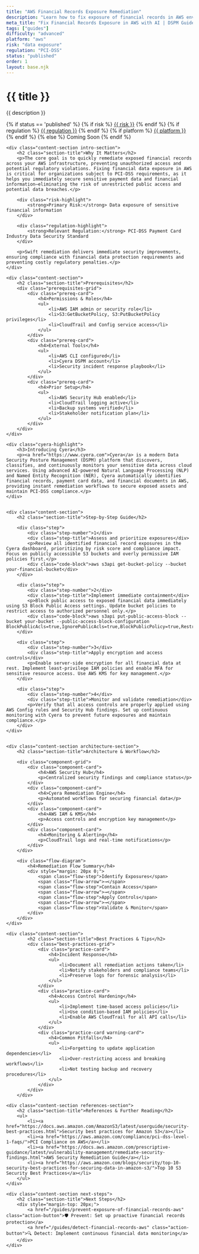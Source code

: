 ```yaml
---
title: "AWS Financial Records Exposure Remediation"
description: "Learn how to fix exposure of financial records in AWS environments. Follow step-by-step guidance for PCI-DSS compliance and secure remediation."
meta_title: "Fix Financial Records Exposure in AWS with AI | DSPM Guide"
tags: ["guides"]
difficulty: "advanced"
platform: "aws"
risk: "data exposure"
regulation: "PCI-DSS"
status: "published"
order: 1
layout: base.njk
---
```


<div class="container">
    <div class="header">
        <h1>{{ title }}</h1>
        <p>{{ description }}</p>
        <div class="guide-tags-container">
			<div class="guide-tags-wrapper">
		    {% if status == 'published' %}
		        {% if risk %}
		        <a href="/risk/{{ risk | downcase | replace: ' ', '-' }}/" class="guide-tag risk">{{ risk }}</a>
		        {% endif %}
		        {% if regulation %}
		        <a href="/regulation/{{ regulation | downcase | replace: ' ', '-' }}/" class="guide-tag regulation">{{ regulation }}</a>
		        {% endif %}
		        {% if platform %}
		        <a href="/platforms/{{ platform | downcase | replace: ' ', '-' }}/" class="guide-tag platform">{{ platform }}</a>
		        {% endif %}
		    {% else %}
		        <span class="guide-tag coming-soon">Coming Soon</span>
		    {% endif %}
		</div>
		</div>
    </div>

    <div class="content-section intro-section">
        <h2 class="section-title">Why It Matters</h2>
        <p>The core goal is to quickly remediate exposed financial records across your AWS infrastructure, preventing unauthorized access and potential regulatory violations. Fixing financial data exposure in AWS is critical for organizations subject to PCI-DSS requirements, as it helps you immediately secure sensitive payment data and financial information—eliminating the risk of unrestricted public access and potential data breaches.</p>
        
        <div class="risk-highlight">
            <strong>Primary Risk:</strong> Data exposure of sensitive financial information
        </div>
        
        <div class="regulation-highlight">
            <strong>Relevant Regulation:</strong> PCI-DSS Payment Card Industry Data Security Standard
        </div>
        
        <p>Swift remediation delivers immediate security improvements, ensuring compliance with financial data protection requirements and preventing costly regulatory penalties.</p>
    </div>

    <div class="content-section">
        <h2 class="section-title">Prerequisites</h2>
        <div class="prerequisites-grid">
            <div class="prereq-card">
                <h4>Permissions & Roles</h4>
                <ul>
                    <li>AWS IAM admin or security role</li>
                    <li>S3:GetBucketPolicy, S3:PutBucketPolicy privileges</li>
                    <li>CloudTrail and Config service access</li>
                </ul>
            </div>
            <div class="prereq-card">
                <h4>External Tools</h4>
                <ul>
                    <li>AWS CLI configured</li>
                    <li>Cyera DSPM account</li>
                    <li>Security incident response playbook</li>
                </ul>
            </div>
            <div class="prereq-card">
                <h4>Prior Setup</h4>
                <ul>
                    <li>AWS Security Hub enabled</li>
                    <li>CloudTrail logging active</li>
                    <li>Backup systems verified</li>
                    <li>Stakeholder notification plan</li>
                </ul>
            </div>
        </div>
    </div>
	
    <div class="cyera-highlight">
        <h3>Introducing Cyera</h3>
        <p><a href="https://www.cyera.com">Cyera</a> is a modern Data Security Posture Management (DSPM) platform that discovers, classifies, and continuously monitors your sensitive data across cloud services. Using advanced AI-powered Natural Language Processing (NLP) and Named Entity Recognition (NER), Cyera automatically identifies financial records, payment card data, and financial documents in AWS, providing instant remediation workflows to secure exposed assets and maintain PCI-DSS compliance.</p>
    </div>
	

    <div class="content-section">
        <h2 class="section-title">Step-by-Step Guide</h2>
        
        <div class="step">
            <div class="step-number">1</div>
            <div class="step-title">Assess and prioritize exposures</div>
            <p>Review all identified financial record exposures in the Cyera dashboard, prioritizing by risk score and compliance impact. Focus on publicly accessible S3 buckets and overly permissive IAM policies first.</p>
            <div class="code-block">aws s3api get-bucket-policy --bucket your-financial-bucket</div>
        </div>

        <div class="step">
            <div class="step-number">2</div>
            <div class="step-title">Implement immediate containment</div>
            <p>Block public access to exposed financial data immediately using S3 Block Public Access settings. Update bucket policies to restrict access to authorized personnel only.</p>
            <div class="code-block">aws s3api put-public-access-block --bucket your-bucket --public-access-block-configuration BlockPublicAcls=true,IgnorePublicAcls=true,BlockPublicPolicy=true,RestrictPublicBuckets=true</div>
        </div>

        <div class="step">
            <div class="step-number">3</div>
            <div class="step-title">Apply encryption and access controls</div>
            <p>Enable server-side encryption for all financial data at rest. Implement least-privilege IAM policies and enable MFA for sensitive resource access. Use AWS KMS for key management.</p>
        </div>

        <div class="step">
            <div class="step-number">4</div>
            <div class="step-title">Monitor and validate remediation</div>
            <p>Verify that all access controls are properly applied using AWS Config rules and Security Hub findings. Set up continuous monitoring with Cyera to prevent future exposures and maintain compliance.</p>
        </div>
    </div>


    <div class="content-section architecture-section">
        <h2 class="section-title">Architecture & Workflow</h2>
        
        <div class="component-grid">
            <div class="component-card">
                <h4>AWS Security Hub</h4>
                <p>Centralized security findings and compliance status</p>
            </div>
            <div class="component-card">
                <h4>Cyera Remediation Engine</h4>
                <p>Automated workflows for securing financial data</p>
            </div>
            <div class="component-card">
                <h4>AWS IAM & KMS</h4>
                <p>Access controls and encryption key management</p>
            </div>
            <div class="component-card">
                <h4>Monitoring & Alerting</h4>
                <p>CloudTrail logs and real-time notifications</p>
            </div>
        </div>

        <div class="flow-diagram">
            <h4>Remediation Flow Summary</h4>
            <div style="margin: 20px 0;">
                <span class="flow-step">Identify Exposures</span>
                <span class="flow-arrow">→</span>
                <span class="flow-step">Contain Access</span>
                <span class="flow-arrow">→</span>
                <span class="flow-step">Apply Controls</span>
                <span class="flow-arrow">→</span>
                <span class="flow-step">Validate & Monitor</span>
            </div>
        </div>
    </div>

	<div class="content-section">
	        <h2 class="section-title">Best Practices & Tips</h2>
	        <div class="best-practices-grid">
	            <div class="practice-card">
	                <h4>Incident Response</h4>
	                <ul>
	                    <li>Document all remediation actions taken</li>
	                    <li>Notify stakeholders and compliance teams</li>
	                    <li>Preserve logs for forensic analysis</li>
	                </ul>
	            </div>
	            <div class="practice-card">
	                <h4>Access Control Hardening</h4>
	                <ul>
	                    <li>Implement time-based access policies</li>
	                    <li>Use condition-based IAM policies</li>
	                    <li>Enable AWS CloudTrail for all API calls</li>
	                </ul>
	            </div>
	            <div class="practice-card warning-card">
	                <h4>Common Pitfalls</h4>
	                <ul>
	                    <li>Forgetting to update application dependencies</li>
	                    <li>Over-restricting access and breaking workflows</li>
	                    <li>Not testing backup and recovery procedures</li>
	                </ul>
	            </div>
	        </div>
	    </div>

    <div class="content-section references-section">
        <h2 class="section-title">References & Further Reading</h2>
        <ul>
            <li><a href="https://docs.aws.amazon.com/AmazonS3/latest/userguide/security-best-practices.html">Security best practices for Amazon S3</a></li>
            <li><a href="https://aws.amazon.com/compliance/pci-dss-level-1-faqs/">PCI Compliance on AWS</a></li>
            <li><a href="https://docs.aws.amazon.com/prescriptive-guidance/latest/vulnerability-management/remediate-security-findings.html">AWS Security Remediation Guide</a></li>
            <li><a href="https://aws.amazon.com/blogs/security/top-10-security-best-practices-for-securing-data-in-amazon-s3/">Top 10 S3 Security Best Practices</a></li>
        </ul>
    </div>

    <div class="content-section next-steps">
        <h2 class="section-title">Next Steps</h2>
        <div style="margin-top: 20px;">
            <a href="/guides/prevent-exposure-of-financial-records-aws" class="action-button">🛡️ Prevent: Set up proactive financial records protection</a>
            <a href="/guides/detect-financial-records-aws" class="action-button">🔍 Detect: Implement continuous financial data monitoring</a>
        </div>
    </div>
</div>